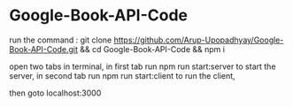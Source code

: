 # Google-Book-API-Code

run the command : git clone https://github.com/Arup-Upopadhyay/Google-Book-API-Code.git && cd Google-Book-API-Code && npm i 

open two tabs in terminal, in first tab run npm run start:server to start the server,
in second tab run npm run start:client to run the client,

then goto localhost:3000
